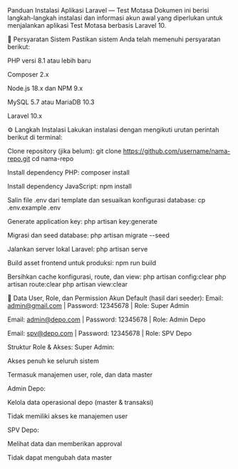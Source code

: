 Panduan Instalasi Aplikasi Laravel — Test Motasa
Dokumen ini berisi langkah-langkah instalasi dan informasi akun awal yang diperlukan untuk menjalankan aplikasi Test Motasa berbasis Laravel 10.

🔧 Persyaratan Sistem
Pastikan sistem Anda telah memenuhi persyaratan berikut:

PHP versi 8.1 atau lebih baru

Composer 2.x

Node.js 18.x dan NPM 9.x

MySQL 5.7 atau MariaDB 10.3

Laravel 10.x

⚙️ Langkah Instalasi
Lakukan instalasi dengan mengikuti urutan perintah berikut di terminal:

Clone repository (jika belum):
git clone https://github.com/username/nama-repo.git
cd nama-repo

Install dependency PHP:
composer install

Install dependency JavaScript:
npm install

Salin file .env dari template dan sesuaikan konfigurasi database:
cp .env.example .env

Generate application key:
php artisan key:generate

Migrasi dan seed database:
php artisan migrate --seed

Jalankan server lokal Laravel:
php artisan serve

Build asset frontend untuk produksi:
npm run build

Bersihkan cache konfigurasi, route, dan view:
php artisan config:clear
php artisan route:clear
php artisan view:clear

👤 Data User, Role, dan Permission
Akun Default (hasil dari seeder):
Email: admin@gmail.com | Password: 12345678 | Role: Super Admin

Email: admin@depo.com | Password: 12345678 | Role: Admin Depo

Email: spv@depo.com | Password: 12345678 | Role: SPV Depo

Struktur Role & Akses:
Super Admin:

Akses penuh ke seluruh sistem

Termasuk manajemen user, role, dan data master

Admin Depo:

Kelola data operasional depo (master & transaksi)

Tidak memiliki akses ke manajemen user

SPV Depo:

Melihat data dan memberikan approval

Tidak dapat mengubah data master
